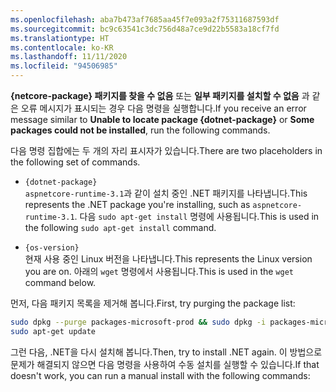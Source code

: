 ```yaml
---
ms.openlocfilehash: aba7b473af7685aa45f7e093a2f75311687593df
ms.sourcegitcommit: bc9c63541c3dc756d48a7ce9d22b5583a18cf7fd
ms.translationtype: HT
ms.contentlocale: ko-KR
ms.lasthandoff: 11/11/2020
ms.locfileid: "94506985"
---
```


<span data-ttu-id="136f5-101">**{netcore-package} 패키지를 찾을 수 없음** 또는 **일부 패키지를 설치할 수 없음** 과 같은 오류 메시지가 표시되는 경우 다음 명령을 실행합니다.</span><span class="sxs-lookup"><span data-stu-id="136f5-101">If you receive an error message similar to **Unable to locate package {dotnet-package}** or **Some packages could not be installed**, run the following commands.</span></span>

<span data-ttu-id="136f5-102">다음 명령 집합에는 두 개의 자리 표시자가 있습니다.</span><span class="sxs-lookup"><span data-stu-id="136f5-102">There are two placeholders in the following set of commands.</span></span>

- `{dotnet-package}`\
<span data-ttu-id="136f5-103">`aspnetcore-runtime-3.1`과 같이 설치 중인 .NET 패키지를 나타냅니다.</span><span class="sxs-lookup"><span data-stu-id="136f5-103">This represents the .NET package you're installing, such as `aspnetcore-runtime-3.1`.</span></span> <span data-ttu-id="136f5-104">다음 `sudo apt-get install` 명령에 사용됩니다.</span><span class="sxs-lookup"><span data-stu-id="136f5-104">This is used in the following `sudo apt-get install` command.</span></span>

- `{os-version}`\
<span data-ttu-id="136f5-105">현재 사용 중인 Linux 버전을 나타냅니다.</span><span class="sxs-lookup"><span data-stu-id="136f5-105">This represents the Linux version you are on.</span></span> <span data-ttu-id="136f5-106">아래의 `wget` 명령에서 사용됩니다.</span><span class="sxs-lookup"><span data-stu-id="136f5-106">This is used in the `wget` command below.</span></span>

<span data-ttu-id="136f5-107">먼저, 다음 패키지 목록을 제거해 봅니다.</span><span class="sxs-lookup"><span data-stu-id="136f5-107">First, try purging the package list:</span></span>

```bash
sudo dpkg --purge packages-microsoft-prod && sudo dpkg -i packages-microsoft-prod.deb
sudo apt-get update
```

<span data-ttu-id="136f5-108">그런 다음, .NET을 다시 설치해 봅니다.</span><span class="sxs-lookup"><span data-stu-id="136f5-108">Then, try to install .NET again.</span></span> <span data-ttu-id="136f5-109">이 방법으로 문제가 해결되지 않으면 다음 명령을 사용하여 수동 설치를 실행할 수 있습니다.</span><span class="sxs-lookup"><span data-stu-id="136f5-109">If that doesn't work, you can run a manual install with the following commands:</span></span>
